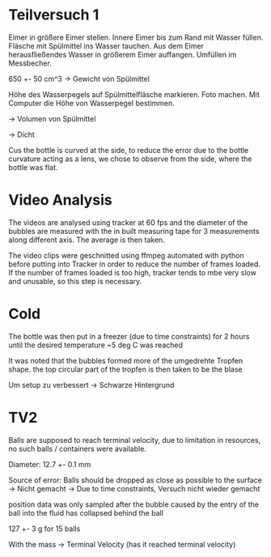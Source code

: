 # Teilversuch 1

Eimer in größere Eimer stellen. Innere Eimer bis zum Rand mit Wasser füllen. Fläsche mit Spülmittel ins Wasser tauchen. Aus dem Eimer herausfließendes Wasser in größerem Eimer auffangen. Umfüllen im Messbecher. 

650 +- 50 cm^3 -> Gewicht von Spülmittel 

Höhe des Wasserpegels auf Spülmittelfläsche markieren. Foto machen. Mit Computer die Höhe von Wasserpegel bestimmen. 

-> Volumen von Spülmittel

-> Dicht

Cus the bottle is curved at the side, to reduce the error due to the bottle curvature acting as a lens, we chose to observe from the side, where the bottle was flat. 

# Video Analysis
The videos are analysed using tracker at 60 fps and the diameter of the bubbles are measured with the in built measuring tape for 3 measurements along different axis. The average is then taken. 

The video clips were geschnitted using ffmpeg automated with python before putting into Tracker in order to reduce the number of frames loaded. If the number of frames loaded is too high, tracker tends to mbe very slow and unusable, so this step is necessary.

# Cold
The bottle was then put in a freezer (due to time constraints) for 2 hours until the desired temperature ~5 deg C was reached

It was noted that the bubbles formed more of the umgedrehte Tropfen shape. the top circular part of the tropfen is then taken to be the blase

Um setup zu verbessert -> Schwarze Hintergrund


# TV2

Balls are supposed to reach terminal velocity, due to limitation in resources, no such balls / containers were available. 

Diameter: 12.7 +- 0.1 mm

Source of error: Balls should be dropped as close as possible to the surface -> Nicht gemacht 
-> Due to time constraints, Versuch nicht wieder gemacht 

position data was only sampled after the bubble caused by the entry of the ball into the fluid has collapsed behind the ball

127 +- 3 g for 15 balls

With the mass -> Terminal Velocity (has it reached terminal velocity)